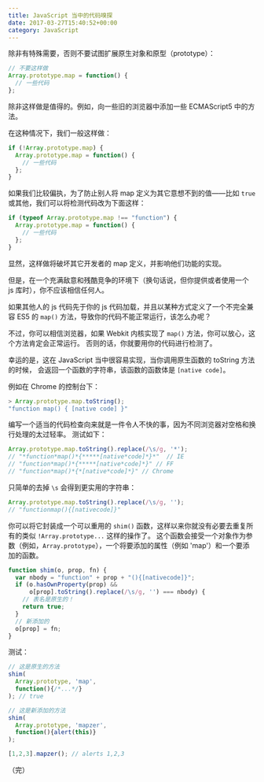 ```yaml
---
title: JavaScript 当中的代码嗅探
date: 2017-03-27T15:40:52+00:00
category: JavaScript
---
```


除非有特殊需要，否则不要试图扩展原生对象和原型（prototype）：

```javascript
// 不要这样做
Array.prototype.map = function() {
  // 一些代码
};
```

除非这样做是值得的。例如，向一些旧的浏览器中添加一些 ECMAScript5 中的方法。

在这种情况下，我们一般这样做：

```javascript
if (!Array.prototype.map) {
  Array.prototype.map = function() {
    // 一些代码
  };
}
```

如果我们比较偏执，为了防止别人将 map 定义为其它意想不到的值——比如 `true` 或其他，我们可以将检测代码改为下面这样：

```javascript
if (typeof Array.prototype.map !== "function") {
  Array.prototype.map = function() {
    // 一些代码
  };
}
```

显然，这样做将破坏其它开发者的 map 定义，并影响他们功能的实现。

但是，在一个充满敌意和残酷竞争的环境下（换句话说，但你提供或者使用一个 js 库时），你不应该相信任何人。

如果其他人的 js 代码先于你的 js 代码加载，并且以某种方式定义了一个不完全兼容 ES5 的 `map()` 方法，导致你的代码不能正常运行，该怎么办呢？

不过，你可以相信浏览器，如果 Webkit 内核实现了 `map()` 方法，你可以放心，这个方法肯定会正常运行。
否则的话，你就要用你的代码进行检测了。

幸运的是，这在 JavaScript 当中很容易实现，当你调用原生函数的 toString 方法的时候，
会返回一个函数的字符串，该函数的函数体是 `[native code]`。

例如在 Chrome 的控制台下：

```js
> Array.prototype.map.toString();
"function map() { [native code] }"
````

编写一个适当的代码检查向来就是一件令人不快的事，因为不同浏览器对空格和换行处理的太过轻率。
测试如下：

```javascript
Array.prototype.map.toString().replace(/\s/g, '*');
// "*function*map()*{*****[native*code]*}*"  // IE
// "function*map()*{*****[native*code]*}" // FF
// "function*map()*{*[native*code]*}" // Chrome
```

只简单的去掉 `\s` 会得到更实用的字符串：

```javascript
Array.prototype.map.toString().replace(/\s/g, '');
// "functionmap(){[nativecode]}"
```

你可以将它封装成一个可以重用的 `shim()` 函数，这样以来你就没有必要去重复所有的类似 `!Array.prototype...` 这样的操作了。
这个函数会接受一个对象作为参数（例如，`Array.prototype`），一个将要添加的属性（例如 'map'）和一个要添加的函数。

```javascript
function shim(o, prop, fn) {
  var nbody = "function" + prop + "(){[nativecode]}";
  if (o.hasOwnProperty(prop) && 
      o[prop].toString().replace(/\s/g, '') === nbody) {
    // 表名是原生的！ 
    return true;
  }
  // 新添加的 
  o[prop] = fn;
}
```

测试：

```javascript
// 这是原生的方法
shim(
  Array.prototype, 'map',
  function(){/*...*/}
); // true

// 这是新添加的方法
shim(
  Array.prototype, 'mapzer',
  function(){alert(this)}
);

[1,2,3].mapzer(); // alerts 1,2,3
```

（完）
